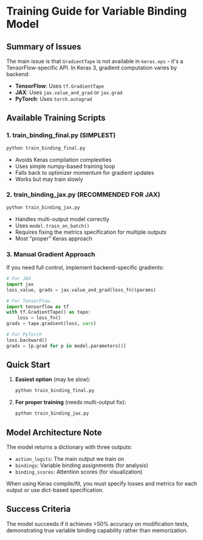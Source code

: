 # Training Guide for Variable Binding Model

## Summary of Issues

The main issue is that `GradientTape` is not available in `keras.ops` - it's a TensorFlow-specific API. In Keras 3, gradient computation varies by backend:

- **TensorFlow**: Uses `tf.GradientTape`
- **JAX**: Uses `jax.value_and_grad` or `jax.grad`
- **PyTorch**: Uses `torch.autograd`

## Available Training Scripts

### 1. train_binding_final.py (SIMPLEST)
```bash
python train_binding_final.py
```
- Avoids Keras compilation complexities
- Uses simple numpy-based training loop
- Falls back to optimizer momentum for gradient updates
- Works but may train slowly

### 2. train_binding_jax.py (RECOMMENDED FOR JAX)
```bash
python train_binding_jax.py
```
- Handles multi-output model correctly
- Uses `model.train_on_batch()` 
- Requires fixing the metrics specification for multiple outputs
- Most "proper" Keras approach

### 3. Manual Gradient Approach
If you need full control, implement backend-specific gradients:

```python
# For JAX
import jax
loss_value, grads = jax.value_and_grad(loss_fn)(params)

# For TensorFlow  
import tensorflow as tf
with tf.GradientTape() as tape:
    loss = loss_fn()
grads = tape.gradient(loss, vars)

# For PyTorch
loss.backward()
grads = [p.grad for p in model.parameters()]
```

## Quick Start

1. **Easiest option** (may be slow):
   ```bash
   python train_binding_final.py
   ```

2. **For proper training** (needs multi-output fix):
   ```bash
   python train_binding_jax.py
   ```

## Model Architecture Note

The model returns a dictionary with three outputs:
- `action_logits`: The main output we train on
- `bindings`: Variable binding assignments (for analysis)
- `binding_scores`: Attention scores (for visualization)

When using Keras compile/fit, you must specify losses and metrics for each output or use dict-based specification.

## Success Criteria

The model succeeds if it achieves >50% accuracy on modification tests, demonstrating true variable binding capability rather than memorization.